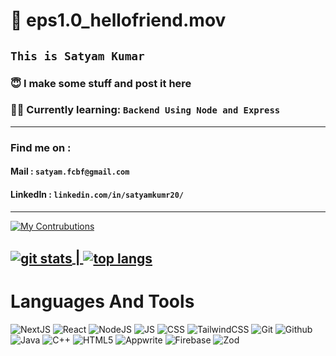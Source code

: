 # 👋 **eps1.0_hellofriend.mov**

## ```This is Satyam Kumar```

### 😇 I make some stuff and post it here

### ✍🏻 Currently learning: ```Backend Using Node and Express```


---

### Find me on : 
#### Mail : ```satyam.fcbf@gmail.com```
#### LinkedIn : ```linkedin.com/in/satyamkumr20/```


---

[![My Contrubutions](https://github-readme-activity-graph.vercel.app/graph?username=SKumr20&theme=github-dark-dimmed)](https://github.com/SKumr20/github-readme-activity-graph)

<a href = "https://github.com/SKumr20/github-readme-stats"><img align="center" alt = "git stats" src="https://github-readme-stats.vercel.app/api?username=SKumr20&show_icons=true&theme=tokyonight&rank_icon=percentile&card_width=100" /> | </a><a href = "https://github.com/SKumr20/github-readme-stats"><img align="center" alt="top langs" src = "https://github-readme-stats.vercel.app/api/top-langs/?username=SKumr20&layout=compact&theme=tokyonight" /></a>
---

# Languages And Tools

![NextJS](https://img.shields.io/badge/Next.JS-blue?style=for-the-badge&logo=nextdotjs)
![React](https://img.shields.io/badge/react-white?style=for-the-badge&logo=react&logoColor=white&color=red)
![NodeJS](https://img.shields.io/badge/Node.JS-node?style=for-the-badge&logo=nodedotjs)
![JS](https://img.shields.io/badge/Javascript-blue?style=for-the-badge&logo=javascript&color=grey) ![CSS](https://img.shields.io/badge/css-red?style=for-the-badge&logo=css&color=blue)  ![TailwindCSS](https://img.shields.io/badge/tailwindcss-%2338B2AC.svg?style=for-the-badge&logo=tailwind-css&logoColor=white) ![Git](https://img.shields.io/badge/git-%23F05033.svg?style=for-the-badge&logo=git&logoColor=white)
![Github](https://img.shields.io/badge/Github-black?style=for-the-badge&logo=github)
![Java](https://img.shields.io/badge/java-%23ED8B00.svg?style=for-the-badge&logo=openjdk&logoColor=white) ![C++](https://img.shields.io/badge/C++-White?style=for-the-badge&logo=cplusplus) ![HTML5](https://img.shields.io/badge/HTML5-gray?style=for-the-badge&logo=html5&logoColor=white)
![Appwrite](https://img.shields.io/badge/Appwrite-Appwrite?style=for-the-badge&logo=appwrite)
![Firebase](https://img.shields.io/badge/Firebase-purple?style=for-the-badge&logo=firebase)
![Zod](https://img.shields.io/badge/Zod-black?style=for-the-badge&logo=zod)


        
